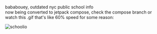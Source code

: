 bababouey, outdated nyc public school info  
now being converted to jetpack compose, check the compose branch or watch this .gif that's like 60% speed for some reason:

![schoolio](https://github.com/taitsmith/schoolio/assets/18432394/e3cbecfa-063a-4d88-9ff4-ce2b516963fc)  


